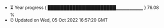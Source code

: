 - ⏳ Year progress { ██████████████████████▁▁▁▁▁▁▁▁ } 76.08 %
- ⏰ Updated on Wed, 05 Oct 2022 16:57:20 GMT

